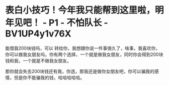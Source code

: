 # 表白小技巧！今年我只能帮到这里啦，明年见吧！ - P1 - 不怕队长 - BV1UP4y1v76X

能借我200块钱吗，可以 转给你，我想跟你说一件事很久了，啥事，我喜欢你，你可以做我女朋友吗，你有两个选择，一个就是做我女朋友，同时你会得到200块钱和我，一个就是不做我女朋友。

那你就会失去200块钱还有我，你选，那我还是做你女朋友吧，你可以骗我的感情，但是你不能骗我的钱，哈哈哈哈哈。